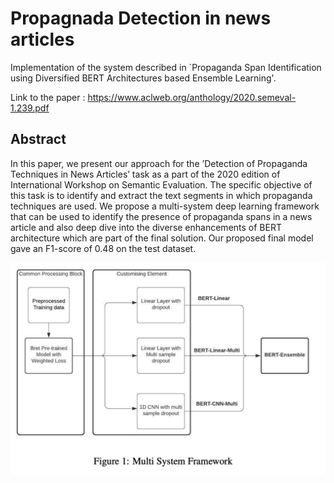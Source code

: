 # Propagnada Detection in news articles

Implementation of the system described in `Propaganda Span Identification using Diversified BERT Architectures based Ensemble Learning'.

Link to the paper : https://www.aclweb.org/anthology/2020.semeval-1.239.pdf

## Abstract

In this paper, we present our approach for the ’Detection of Propaganda Techniques in News
Articles’ task as a part of the 2020 edition of International Workshop on Semantic Evaluation.
The specific objective of this task is to identify and extract the text segments in which propaganda
techniques are used. We propose a multi-system deep learning framework that can be used to
identify the presence of propaganda spans in a news article and also deep dive into the diverse
enhancements of BERT architecture which are part of the final solution. Our proposed final model
gave an F1-score of 0.48 on the test dataset.

![Proposed Solution](https://github.com/depshad/propagnada-detection/blob/master/Proposed_Solution.png)
